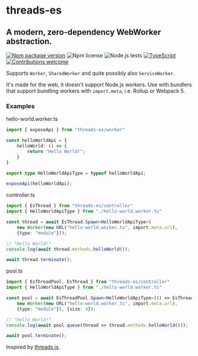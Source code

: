 # threads-es
## A modern, zero-dependency WebWorker abstraction.

[![Npm package version](https://img.shields.io/npm/v/threads-es)](https://npmjs.com/package/threads-es)
![Npm license](https://img.shields.io/npm/l/threads-es)
![Node.js tests](https://github.com/852Kerfunkle/threads-es/actions/workflows/node.js.yml/badge.svg)
[![TypeScript](https://badgen.net/badge/icon/typescript?icon=typescript&label)](https://typescriptlang.org)
[![Contributions welcome](https://img.shields.io/badge/contributions-welcome-blue.svg?style=flat)](https://github.com/852Kerfunkle/threads-es/issues)

Supports `Worker`, `SharedWorker` and quite possibly also `ServiceWorker`.

It's made for the web, it doesn't support Node.js workers. Use with bundlers that support bundling workers with `import.meta`, i.e. Rollup or Webpack 5.

### Examples

hello-world.worker.ts
```ts
import { exposeApi } from "threads-es/worker"

const helloWorldApi = {
    helloWorld: () => {
        return "Hello World!";
    }
}

export type HelloWorldApiType = typeof helloWorldApi;

exposeApi(helloWorldApi);
```

controller.ts
```ts
import { EsThread } from "threads-es/controller"
import { HelloWorldApiType } from "./hello-world.worker.ts"

const thread = await EsThread.Spawn<HelloWorldApiType>(
    new Worker(new URL("hello-world.worker.ts", import.meta.url),
    {type: "module"}));

// "Hello World!"
console.log(await thread.methods.helloWorld());

await thread.terminate();
```

pool.ts
```ts
import { EsThreadPool, EsThread } from "threads-es/controller"
import { HelloWorldApiType } from "./hello-world.worker.ts"

const pool = await EsThreadPool.Spawn<HelloWorldApiType>(() => EsThread.Spawn(
    new Worker(new URL("hello-world.worker.ts", import.meta.url),
    {type: "module"}), {size: 4});

// "Hello World!"
console.log(await pool.queue(thread => thread.methods.helloWorld()));

await pool.terminate();
```

Inspired by [threads.js](https://github.com/andywer/threads.js).